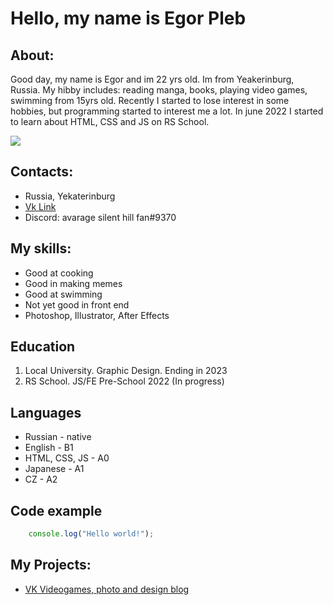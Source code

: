 # Hello, my name is Egor Pleb



## About:
Good day, my name is Egor and im 22 yrs old. Im from Yeakerinburg, Russia. My hibby includes: reading manga, books, playing video games, swimming from 15yrs old. Recently I started to lose interest in some hobbies, but programming started to interest me a lot.  In june 2022 I started to learn about HTML, CSS and JS on RS School.

![](https://sun9-41.userapi.com/s/v1/if2/ueP_LcH6SQbAlit4Mv5_JifbJpPJyQD4slSJY9TZ8X-1X0VOETQ14srKJGYcnTsiCHGI6kZowiDWysbEsA551Ex4.jpg?size=1080x1350&quality=96&type=album)

## Contacts:

+ Russia, Yekaterinburg 
+ [Vk Link](https://vk.com/nmlsskingg "Vk Link")
+ Discord: avarage silent hill fan#9370

## My skills: 

+ Good at cooking
+ Good in making memes
+ Good at swimming 
+ Not yet good in front end
+ Photoshop, Illustrator, After Effects

## Education

1. Local University. Graphic Design. Ending in 2023
2. RS School. JS/FE Pre-School 2022 (In progress)

## Languages 

+ Russian - native
+ English - B1
+ HTML, CSS, JS - A0
+ Japanese - A1
+ CZ - A2

## Code example

```javascript
	console.log("Hello world!");
```
## My Projects:  

+ [VK Videogames, photo and design blog](https://vk.com/namelss "VK Videogames, photo and design blog")
